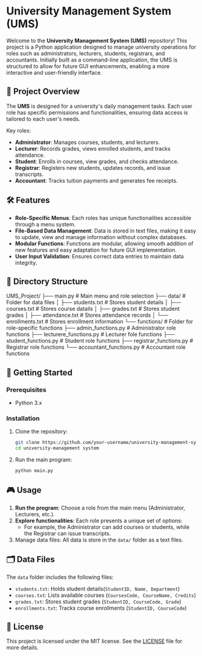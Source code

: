 # University Management System (UMS)

Welcome to the **University Management System (UMS)** repository! This project is a Python application designed to manage university operations for roles such as administrators, lecturers, students, registrars, and accountants. Initially built as a command-line application, the UMS is structured to allow for future GUI enhancements, enabling a more interactive and user-friendly interface.

## 📜 Project Overview

The **UMS** is designed for a university's daily management tasks. Each user role has specific permissions and functionalities, ensuring data access is tailored to each user's needs.

Key roles:
- **Administrator**: Manages courses, students, and lecturers.
- **Lecturer**: Records grades, views enrolled students, and tracks attendance.
- **Student**: Enrolls in courses, view grades, and checks attendance.
- **Registrar**: Registers new students, updates records, and issue transcripts.
- **Accountant**: Tracks tuition payments and generates fee receipts.

## 🛠 Features

- **Role-Specific Menus**: Each roles has unique functionalities accessible through a menu system.
- **File-Based Data Management**: Data is stored in text files, making it easy to update, view and manage information without complex databases.
- **Modular Functions**: Functions are modular, allowing smooth addition of new features and easy adaptation for future GUI implementation.
- **User Input Validation**: Ensures correct data entries to maintain data integrity.

## 📂 Directory Structure

UMS_Project/
├── main.py                     # Main menu and role selection
├── data/                       # Folder for data files
│   ├── students.txt            # Stores student details
│   ├── courses.txt             # Stores course datails
│   ├── grades.txt              # Stores student grades
│   ├── attendance.txt          # Stores attendance records
│   └── enrollments.txt         # Stores enrollment information
└── functions/                  # Folder for role-specific functions
    ├── admin_functions.py      # Administrator role functions
    ├── lecturere_functions.py  # Lecturer fole functions
    ├── student_functions.py    # Student role functions
    ├── registrar_functions.py  # Registrar role functions
    └── accountant_functions.py # Accountant role functions

## 🚀 Getting Started

### Prerequisites
- Python 3.x

### Installation
1. Clone the repository:
   ``` bash
   git clone https://github.com/your-username/university-management-system.git
   cd university-management system
   ```

2. Run the main program:
   ``` bash
   python main.py
   ```

## 🎮 Usage
1. **Run the program**: Choose a role from the main menu (Administrator, Lecturers, etc.).
2. **Explore functionalities**: Each role presents a unique set of options:
   - For example, the Administrator can add courses or students, while the Registrar can issue transcripts.
3. Manage data files: All data is store in the `data/` folder as a text files.

## 🗂 Data Files

The `data` folder includes the following files:
- `students.txt`: Holds student details(`StudentID, Name, Department`)
- `courses.txt`: Lists available courses (`CoursesCode, CourseName, Credits`)
- `grades.txt`: Stores student grades (`StudentID, CourseCode, Grade`)
- `enrollments.txt`: Tracks course enrollments (`StudentID, CourseCode`)

## 📜 License

This project is licensed under the MIT license. See the [LICENSE](https://github.com/CycPhoenix/University-Management-System?tab=MIT-1-ov-file) file for more details.
